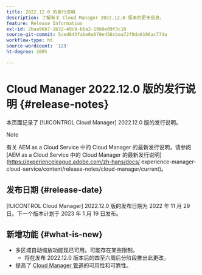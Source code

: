```yaml
---
title: 2022.12.0 的发行说明
description: 了解有关 Cloud Manager 2022.12.0 版本的更多信息。
feature: Release Information
exl-id: 2baa96b7-1b32-49c0-b6a2-19b0e09f3c10
source-git-commit: 5ced643fabe0a670e456cbea72f9da8196ac774a
workflow-type: ht
source-wordcount: '123'
ht-degree: 100%

---
```


# Cloud Manager 2022.12.0 版的发行说明 {#release-notes}

本页面记录了 [!UICONTROL Cloud Manager] 2022.12.0 版的发行说明。

>[!NOTE]
>
>有关 AEM as a Cloud Service 中的 Cloud Manager 的最新发行说明，请参阅 [AEM as a Cloud Service 中的 Cloud Manager 的最新发行说明](https://experienceleague.adobe.com/zh-hans/docs/ experience-manager-cloud-service/content/release-notes/cloud-manager/current)。

## 发布日期 {#release-date}

[!UICONTROL Cloud Manager] 2022.12.0 版的发布日期为 2022 年 11 月 29 日。下一个版本计划于 2023 年 1 月 19 日发布。

## 新增功能 {#what-is-new}

* 多区域自动缩放功能现已可用。可能存在某些限制。
   * 将在发布 2022.12.0 版本后的四至六周后分阶段推出此更改。
* 提高了 [Cloud Manager 管道](/help/overview/ci-cd-pipelines.md)的可用性和可靠性。
